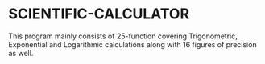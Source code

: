 # SCIENTIFIC-CALCULATOR
This program mainly consists of 25-function covering Trigonometric, Exponential and Logarithmic calculations along with 16 figures of precision as well.
